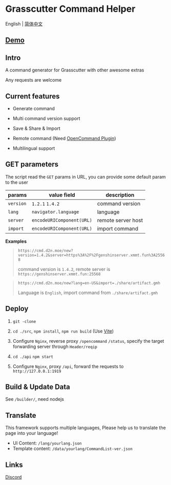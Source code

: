# Grasscutter Command Helper

English | [简体中文](https://github.com/Dituon/grasscutter-command-helper/blob/main/README-CHS.md)

## [Demo](https://cmd.d2n.moe/new)

## Intro

A command generator for Grasscutter with other awesome extras

Any requests are welcome

## Current features

- Generate command

- Multi command version support

- Save & Share & Import

- Remote command (Need [OpenCommand Plugin](https://github.com/jie65535/gc-opencommand-plugin))

- Multilingual support

## GET parameters

The script read the `GET` params in URL, you can provide some default param to the user

| params    | value field               | description        |
| --------- | ------------------------- | ------------------ |
| `version` | `1.2.1` `1.4.2`           | command version    |
| `lang`    | `navigator.language`      | language           |
| `server`  | `encodeURIComponent(URL)` | remote server host |
| `import`  | `encodeURIComponent(URL)` | import command     |

**Examples**

> `https://cmd.d2n.moe/new?version=1.4.2&server=https%3A%2F%2Fgenshinserver.xmmt.fun%3A25568`
> 
> command version is `1.4.2`, remote server is `https://genshinserver.xmmt.fun:25568`

> `https://cmd.d2n.moe/new?lang=en-US&import=./share/artifact.gmh`
>
> Language is `English`, import command from `./share/artifact.gmh`

## Deploy

1. `git -clone`

2. `cd ./src`, `npm install`, `npm run build` (Use [Vite](https://github.com/vitejs/vite))

3. Configure `Nginx`, reverse proxy `/opencommand` `/status`, specify the target forwarding server through `Header/reqip`
   
4. `cd ./api` `npm start`
   
5. Configure `Nginx`, proxy `/api`, forward the requests to `http://127.0.0.1:1919`

## Build & Update Data

See `/builder/`, need nodejs

## Translate

This framework supports multiple languages, Please help us to translate the page into your language!

- UI Content: `/lang/yourlang.json`
- Template content: `/data/yourlang/CommandList-ver.json`

## Links

[Discord](https://discord.gg/uDSQfQTrd8)
